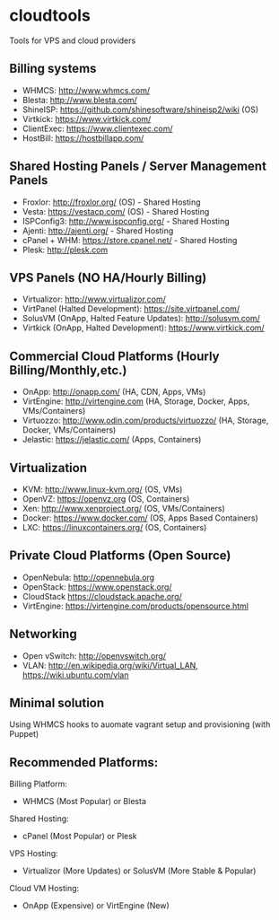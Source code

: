 # cloudtools
Tools for VPS and cloud providers

## Billing systems
* WHMCS: http://www.whmcs.com/
* Blesta: http://www.blesta.com/
* ShineISP: https://github.com/shinesoftware/shineisp2/wiki (OS)
* Virtkick: https://www.virtkick.com/
* ClientExec: https://www.clientexec.com/
* HostBill: https://hostbillapp.com/

## Shared Hosting Panels / Server Management Panels
* Froxlor: http://froxlor.org/ (OS) - Shared Hosting
* Vesta: https://vestacp.com/ (OS) - Shared Hosting
* ISPConfig3: http://www.ispconfig.org/ - Shared Hosting
* Ajenti: http://ajenti.org/ - Shared Hosting
* cPanel + WHM: https://store.cpanel.net/ - Shared Hosting
* Plesk: http://plesk.com

## VPS Panels (NO HA/Hourly Billing)
* Virtualizor: http://www.virtualizor.com/
* VirtPanel (Halted Development): https://site.virtpanel.com/
* SolusVM (OnApp, Halted Feature Updates): http://solusvm.com/ 
* Virtkick (OnApp, Halted Development): https://www.virtkick.com/ 

## Commercial Cloud Platforms (Hourly Billing/Monthly,etc.)
* OnApp: http://onapp.com/ (HA, CDN, Apps, VMs) 
* VirtEngine: http://virtengine.com (HA, Storage, Docker, Apps, VMs/Containers)
* Virtuozzo: http://www.odin.com/products/virtuozzo/  (HA, Storage, Docker, VMs/Containers)
* Jelastic: https://jelastic.com/ (Apps, Containers)

## Virtualization
* KVM: http://www.linux-kvm.org/ (OS, VMs)
* OpenVZ: https://openvz.org (OS, Containers)
* Xen: http://www.xenproject.org/ (OS, VMs/Containers)
* Docker: https://www.docker.com/ (OS, Apps Based Containers)
* LXC: https://linuxcontainers.org/ (OS, Containers)

## Private Cloud Platforms (Open Source)
* OpenNebula: http://opennebula.org
* OpenStack: https://www.openstack.org/
* CloudStack https://cloudstack.apache.org/
* VirtEngine: https://virtengine.com/products/opensource.html

## Networking
* Open vSwitch: http://openvswitch.org/
* VLAN: http://en.wikipedia.org/wiki/Virtual_LAN, https://wiki.ubuntu.com/vlan

## Minimal solution
Using WHMCS hooks to auomate vagrant setup and provisioning (with Puppet)

## Recommended Platforms:
Billing Platform:
* WHMCS (Most Popular) or Blesta

Shared Hosting:
* cPanel (Most Popular) or Plesk

VPS Hosting:
* Virtualizor (More Updates) or SolusVM (More Stable & Popular)

Cloud VM Hosting:
* OnApp (Expensive) or VirtEngine (New)
